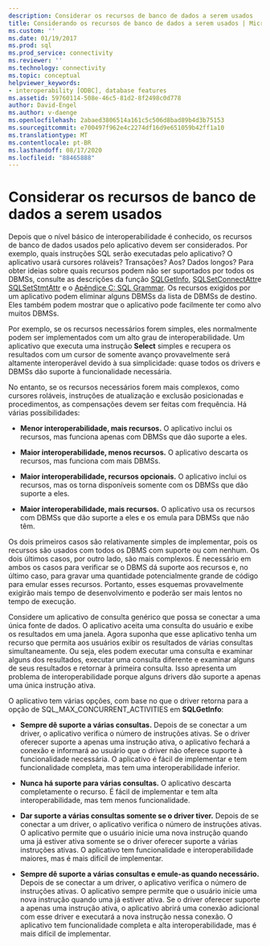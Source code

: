 ```yaml
---
description: Considerar os recursos de banco de dados a serem usados
title: Considerando os recursos de banco de dados a serem usados | Microsoft Docs
ms.custom: ''
ms.date: 01/19/2017
ms.prod: sql
ms.prod_service: connectivity
ms.reviewer: ''
ms.technology: connectivity
ms.topic: conceptual
helpviewer_keywords:
- interoperability [ODBC], database features
ms.assetid: 59760114-508e-46c5-81d2-8f2498c0d778
author: David-Engel
ms.author: v-daenge
ms.openlocfilehash: 2abaed3806514a161c5c506d8bad89b4d3b75153
ms.sourcegitcommit: e700497f962e4c2274df16d9e651059b42ff1a10
ms.translationtype: MT
ms.contentlocale: pt-BR
ms.lasthandoff: 08/17/2020
ms.locfileid: "88465888"
---
```

# <a name="considering-database-features-to-use"></a>Considerar os recursos de banco de dados a serem usados
Depois que o nível básico de interoperabilidade é conhecido, os recursos de banco de dados usados pelo aplicativo devem ser considerados. Por exemplo, quais instruções SQL serão executadas pelo aplicativo? O aplicativo usará cursores roláveis? Transações? Aos? Dados longos? Para obter ideias sobre quais recursos podem não ser suportados por todos os DBMSs, consulte as descrições da função [SQLGetInfo](../../../odbc/reference/syntax/sqlgetinfo-function.md), [SQLSetConnectAttr](../../../odbc/reference/syntax/sqlsetconnectattr-function.md)e [SQLSetStmtAttr](../../../odbc/reference/syntax/sqlsetstmtattr-function.md) e o [Apêndice C: SQL Grammar](../../../odbc/reference/appendixes/appendix-c-sql-grammar.md). Os recursos exigidos por um aplicativo podem eliminar alguns DBMSs da lista de DBMSs de destino. Eles também podem mostrar que o aplicativo pode facilmente ter como alvo muitos DBMSs.  
  
 Por exemplo, se os recursos necessários forem simples, eles normalmente podem ser implementados com um alto grau de interoperabilidade. Um aplicativo que executa uma instrução **Select** simples e recupera os resultados com um cursor de somente avanço provavelmente será altamente interoperável devido à sua simplicidade: quase todos os drivers e DBMSs dão suporte à funcionalidade necessária.  
  
 No entanto, se os recursos necessários forem mais complexos, como cursores roláveis, instruções de atualização e exclusão posicionadas e procedimentos, as compensações devem ser feitas com frequência. Há várias possibilidades:  
  
-   **Menor interoperabilidade, mais recursos.** O aplicativo inclui os recursos, mas funciona apenas com DBMSs que dão suporte a eles.  
  
-   **Maior interoperabilidade, menos recursos.** O aplicativo descarta os recursos, mas funciona com mais DBMSs.  
  
-   **Maior interoperabilidade, recursos opcionais.** O aplicativo inclui os recursos, mas os torna disponíveis somente com os DBMSs que dão suporte a eles.  
  
-   **Maior interoperabilidade, mais recursos.** O aplicativo usa os recursos com DBMSs que dão suporte a eles e os emula para DBMSs que não têm.  
  
 Os dois primeiros casos são relativamente simples de implementar, pois os recursos são usados com todos os DBMS com suporte ou com nenhum. Os dois últimos casos, por outro lado, são mais complexos. É necessário em ambos os casos para verificar se o DBMS dá suporte aos recursos e, no último caso, para gravar uma quantidade potencialmente grande de código para emular esses recursos. Portanto, esses esquemas provavelmente exigirão mais tempo de desenvolvimento e poderão ser mais lentos no tempo de execução.  
  
 Considere um aplicativo de consulta genérico que possa se conectar a uma única fonte de dados. O aplicativo aceita uma consulta do usuário e exibe os resultados em uma janela. Agora suponha que esse aplicativo tenha um recurso que permita aos usuários exibir os resultados de várias consultas simultaneamente. Ou seja, eles podem executar uma consulta e examinar alguns dos resultados, executar uma consulta diferente e examinar alguns de seus resultados e retornar à primeira consulta. Isso apresenta um problema de interoperabilidade porque alguns drivers dão suporte a apenas uma única instrução ativa.  
  
 O aplicativo tem várias opções, com base no que o driver retorna para a opção de SQL_MAX_CONCURRENT_ACTIVITIES em **SQLGetInfo**:  
  
-   **Sempre dê suporte a várias consultas.** Depois de se conectar a um driver, o aplicativo verifica o número de instruções ativas. Se o driver oferecer suporte a apenas uma instrução ativa, o aplicativo fechará a conexão e informará ao usuário que o driver não oferece suporte à funcionalidade necessária. O aplicativo é fácil de implementar e tem funcionalidade completa, mas tem uma interoperabilidade inferior.  
  
-   **Nunca há suporte para várias consultas.** O aplicativo descarta completamente o recurso. É fácil de implementar e tem alta interoperabilidade, mas tem menos funcionalidade.  
  
-   **Dar suporte a várias consultas somente se o driver tiver.** Depois de se conectar a um driver, o aplicativo verifica o número de instruções ativas. O aplicativo permite que o usuário inicie uma nova instrução quando uma já estiver ativa somente se o driver oferecer suporte a várias instruções ativas. O aplicativo tem funcionalidade e interoperabilidade maiores, mas é mais difícil de implementar.  
  
-   **Sempre dê suporte a várias consultas e emule-as quando necessário.** Depois de se conectar a um driver, o aplicativo verifica o número de instruções ativas. O aplicativo sempre permite que o usuário inicie uma nova instrução quando uma já estiver ativa. Se o driver oferecer suporte a apenas uma instrução ativa, o aplicativo abrirá uma conexão adicional com esse driver e executará a nova instrução nessa conexão. O aplicativo tem funcionalidade completa e alta interoperabilidade, mas é mais difícil de implementar.
